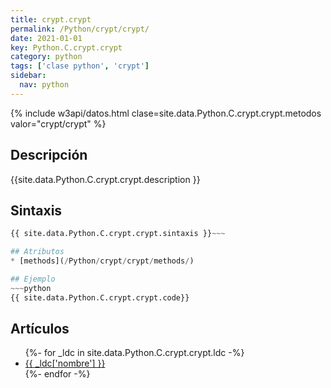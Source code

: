```yaml
---
title: crypt.crypt
permalink: /Python/crypt/crypt/
date: 2021-01-01
key: Python.C.crypt.crypt
category: python
tags: ['clase python', 'crypt']
sidebar: 
  nav: python
---
```


{% include w3api/datos.html clase=site.data.Python.C.crypt.crypt.metodos valor="crypt/crypt" %}

## Descripción
{{site.data.Python.C.crypt.crypt.description }}

## Sintaxis
~~~python
{{ site.data.Python.C.crypt.crypt.sintaxis }}~~~

## Atributos
* [methods](/Python/crypt/crypt/methods/)

## Ejemplo
~~~python
{{ site.data.Python.C.crypt.crypt.code}}
~~~

## Artículos
<ul>
{%- for _ldc in site.data.Python.C.crypt.crypt.ldc -%}
   <li>
       <a href="{{_ldc['url'] }}">{{ _ldc['nombre'] }}</a>
   </li>
{%- endfor -%}
</ul>

